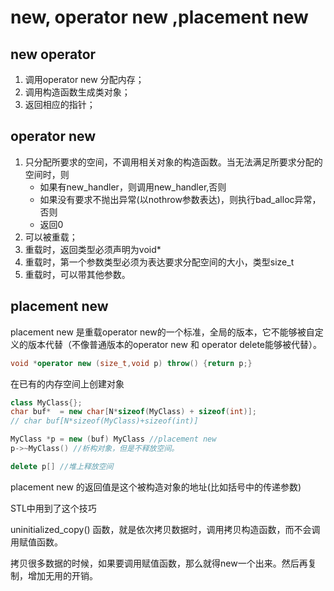 # new, operator new ,placement new


## new operator

1. 调用operator new 分配内存；
2. 调用构造函数生成类对象；
3. 返回相应的指针；

## operator new

1. 只分配所要求的空间，不调用相关对象的构造函数。当无法满足所要求分配的空间时，则
   - 如果有new_handler，则调用new_handler,否则
   - 如果没有要求不抛出异常(以nothrow参数表达)，则执行bad_alloc异常，否则
   - 返回0
2. 可以被重载；
3. 重载时，返回类型必须声明为void*
4. 重载时，第一个参数类型必须为表达要求分配空间的大小，类型size_t
5. 重载时，可以带其他参数。

## placement new

placement new 是重载operator new的一个标准，全局的版本，它不能够被自定义的版本代替（不像普通版本的operator new 和 operator delete能够被代替）。

```C++
void *operator new (size_t,void p) throw() {return p;}
```

在已有的内存空间上创建对象

```C++
class MyClass{};
char buf*  = new char[N*sizeof(MyClass) + sizeof(int)];
// char buf[N*sizeof(MyClass)+sizeof(int)]

MyClass *p = new (buf) MyClass //placement new
p->~MyClass() //析构对象，但是不释放空间。

delete p[] //堆上释放空间
```

placement new 的返回值是这个被构造对象的地址(比如括号中的传递参数)

STL中用到了这个技巧

uninitialized_copy() 函数，就是依次拷贝数据时，调用拷贝构造函数，而不会调用赋值函数。

拷贝很多数据的时候，如果要调用赋值函数，那么就得new一个出来。然后再复制，增加无用的开销。



